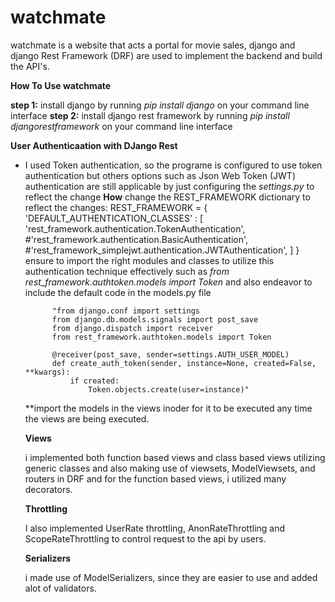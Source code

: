 # watchmate
watchmate is a website that acts a portal for movie sales, django and django Rest Framework (DRF) are used to implement the backend and build the API's.

**How To Use watchmate**

**step 1:** install django by running *pip install django* on your command line interface 
**step 2:** install django rest framework by running *pip install djangorestframework* on your command line interface

**User Authenticaation with DJango Rest**
- I used Token authentication, so the programe is configured to use token authentication but others options such as
  Json Web Token (JWT) authentication are still applicable by just configuring the *settings.py* to reflect the change
  **How**
  change the REST_FRAMEWORK dictionary to reflect the changes:
      REST_FRAMEWORK = {
            'DEFAULT_AUTHENTICATION_CLASSES' : [
                  'rest_framework.authentication.TokenAuthentication',
                   #'rest_framework.authentication.BasicAuthentication',
                   #'rest_framework_simplejwt.authentication.JWTAuthentication',
              ]
      }
  ensure to import the right modules and classes to utilize this authentication technique effectively such as
  *from rest_framework.authtoken.models import Token* and also endeavor to include the default code in the
  models.py file
  
            "from django.conf import settings
            from django.db.models.signals import post_save
            from django.dispatch import receiver
            from rest_framework.authtoken.models import Token
            
            @receiver(post_save, sender=settings.AUTH_USER_MODEL)
            def create_auth_token(sender, instance=None, created=False, **kwargs):
                if created:
                    Token.objects.create(user=instance)"
  **import the models in the views inoder for it to be executed any time the views are being executed.

  **Views**

  i implemented both function based views and class based views utilizing generic classes and also making use of
  viewsets, ModelViewsets, and routers in DRF and for the function based views, i utilized many decorators.

  **Throttling**

  I also implemented UserRate throttling, AnonRateThrottling and ScopeRateThrottling to control request to the api      by users.

  **Serializers**

  i made use of ModelSerializers, since they are easier to use and added alot of validators.

